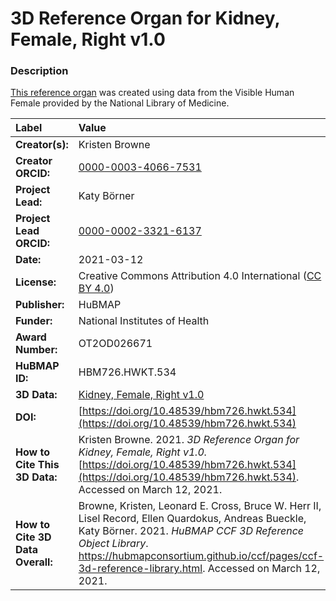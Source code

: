# 3D Reference Organ for Kidney, Female, Right v1.0

### Description
[This reference organ](https://hubmapconsortium.github.io/ccf/pages/ccf-3d-reference-library.html) was created using data from the Visible Human Female provided by the National Library of Medicine.

| Label | Value |
| :------------- |:-------------|
| **Creator(s):** | Kristen Browne |
| **Creator ORCID:** | [0000-0003-4066-7531](https://orcid.org/0000-0003-4066-7531) |
| **Project Lead:** | Katy B&ouml;rner |
| **Project Lead ORCID:** | [0000-0002-3321-6137](https://orcid.org/0000-0002-3321-6137) |
| **Date:** | 2021-03-12 |
| **License:** | Creative Commons Attribution 4.0 International ([CC BY 4.0](https://creativecommons.org/licenses/by/4.0/)) |
| **Publisher:** | HuBMAP |
| **Funder:** | National Institutes of Health |
| **Award Number:** | OT2OD026671 |
| **HuBMAP ID:** | HBM726.HWKT.534 |
| **3D Data:** | [Kidney, Female, Right v1.0](https://hubmapconsortium.github.io/ccf-releases/v1.0/models/VH_F_Kidney_Right.glb) |
| **DOI:** | [https://doi.org/10.48539/hbm726.hwkt.534](https://doi.org/10.48539/hbm726.hwkt.534) |
| **How to Cite This 3D Data:** | Kristen Browne. 2021. *3D Reference Organ for Kidney, Female, Right v1.0.* [https://doi.org/10.48539/hbm726.hwkt.534](https://doi.org/10.48539/hbm726.hwkt.534). Accessed on March 12, 2021. |
| **How to Cite 3D Data Overall:** | Browne, Kristen, Leonard E. Cross, Bruce W. Herr II, Lisel Record, Ellen Quardokus, Andreas Bueckle, Katy B&ouml;rner. 2021. *HuBMAP CCF 3D Reference Object Library*. https://hubmapconsortium.github.io/ccf/pages/ccf-3d-reference-library.html. Accessed on March 12, 2021. |